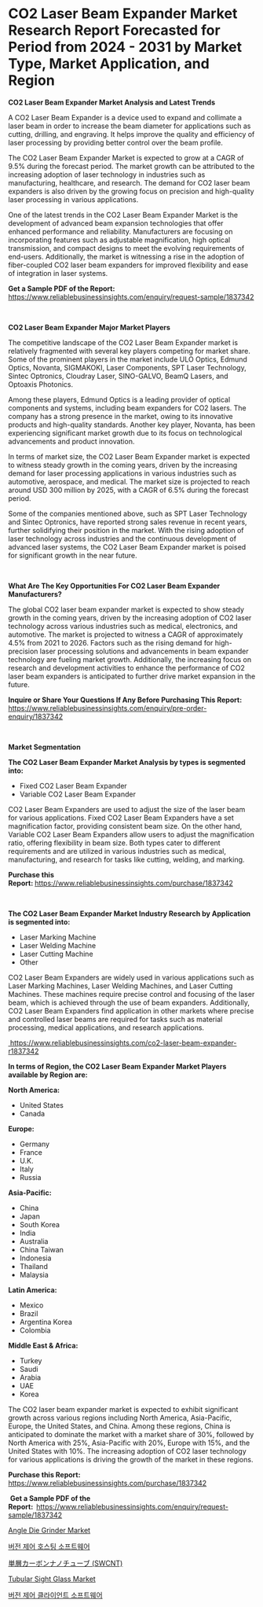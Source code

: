<p><h1>CO2 Laser Beam Expander Market Research Report Forecasted for Period from 2024 -  2031 by Market Type, Market Application, and Region</h1></p><p><strong>CO2 Laser Beam Expander Market Analysis and Latest Trends</strong></p>
<p><p>A CO2 Laser Beam Expander is a device used to expand and collimate a laser beam in order to increase the beam diameter for applications such as cutting, drilling, and engraving. It helps improve the quality and efficiency of laser processing by providing better control over the beam profile.</p><p>The CO2 Laser Beam Expander Market is expected to grow at a CAGR of 9.5% during the forecast period. The market growth can be attributed to the increasing adoption of laser technology in industries such as manufacturing, healthcare, and research. The demand for CO2 laser beam expanders is also driven by the growing focus on precision and high-quality laser processing in various applications.</p><p>One of the latest trends in the CO2 Laser Beam Expander Market is the development of advanced beam expansion technologies that offer enhanced performance and reliability. Manufacturers are focusing on incorporating features such as adjustable magnification, high optical transmission, and compact designs to meet the evolving requirements of end-users. Additionally, the market is witnessing a rise in the adoption of fiber-coupled CO2 laser beam expanders for improved flexibility and ease of integration in laser systems.</p></p>
<p><strong>Get a Sample PDF of the Report:&nbsp;</strong> <a href="https://www.reliablebusinessinsights.com/enquiry/request-sample/1837342">https://www.reliablebusinessinsights.com/enquiry/request-sample/1837342</a></p>
<p>&nbsp;</p>
<p><strong>CO2 Laser Beam Expander Major Market Players</strong></p>
<p><p>The competitive landscape of the CO2 Laser Beam Expander market is relatively fragmented with several key players competing for market share. Some of the prominent players in the market include ULO Optics, Edmund Optics, Novanta, SIGMAKOKI, Laser Components, SPT Laser Technology, Sintec Optronics, Cloudray Laser, SINO-GALVO, BeamQ Lasers, and Optoaxis Photonics.</p><p>Among these players, Edmund Optics is a leading provider of optical components and systems, including beam expanders for CO2 lasers. The company has a strong presence in the market, owing to its innovative products and high-quality standards. Another key player, Novanta, has been experiencing significant market growth due to its focus on technological advancements and product innovation.</p><p>In terms of market size, the CO2 Laser Beam Expander market is expected to witness steady growth in the coming years, driven by the increasing demand for laser processing applications in various industries such as automotive, aerospace, and medical. The market size is projected to reach around USD 300 million by 2025, with a CAGR of 6.5% during the forecast period.</p><p>Some of the companies mentioned above, such as SPT Laser Technology and Sintec Optronics, have reported strong sales revenue in recent years, further solidifying their position in the market. With the rising adoption of laser technology across industries and the continuous development of advanced laser systems, the CO2 Laser Beam Expander market is poised for significant growth in the near future.</p></p>
<p>&nbsp;</p>
<p><strong>What Are The Key Opportunities For CO2 Laser Beam Expander Manufacturers?</strong></p>
<p><p>The global CO2 laser beam expander market is expected to show steady growth in the coming years, driven by the increasing adoption of CO2 laser technology across various industries such as medical, electronics, and automotive. The market is projected to witness a CAGR of approximately 4.5% from 2021 to 2026. Factors such as the rising demand for high-precision laser processing solutions and advancements in beam expander technology are fueling market growth. Additionally, the increasing focus on research and development activities to enhance the performance of CO2 laser beam expanders is anticipated to further drive market expansion in the future.</p></p>
<p><strong>Inquire or Share Your Questions If Any Before Purchasing This Report:</strong> <a href="https://www.reliablebusinessinsights.com/enquiry/pre-order-enquiry/1837342">https://www.reliablebusinessinsights.com/enquiry/pre-order-enquiry/1837342</a></p>
<p>&nbsp;</p>
<p><strong>Market Segmentation</strong></p>
<p><strong>The CO2 Laser Beam Expander Market Analysis by types is segmented into:</strong></p>
<p><ul><li>Fixed CO2 Laser Beam Expander</li><li>Variable CO2 Laser Beam Expander</li></ul></p>
<p><p>CO2 Laser Beam Expanders are used to adjust the size of the laser beam for various applications. Fixed CO2 Laser Beam Expanders have a set magnification factor, providing consistent beam size. On the other hand, Variable CO2 Laser Beam Expanders allow users to adjust the magnification ratio, offering flexibility in beam size. Both types cater to different requirements and are utilized in various industries such as medical, manufacturing, and research for tasks like cutting, welding, and marking.</p></p>
<p><strong>Purchase this Report:&nbsp;</strong><a href="https://www.reliablebusinessinsights.com/purchase/1837342">https://www.reliablebusinessinsights.com/purchase/1837342</a></p>
<p>&nbsp;</p>
<p><strong>The CO2 Laser Beam Expander Market Industry Research by Application is segmented into:</strong></p>
<p><ul><li>Laser Marking Machine</li><li>Laser Welding Machine</li><li>Laser Cutting Machine</li><li>Other</li></ul></p>
<p><p>CO2 Laser Beam Expanders are widely used in various applications such as Laser Marking Machines, Laser Welding Machines, and Laser Cutting Machines. These machines require precise control and focusing of the laser beam, which is achieved through the use of beam expanders. Additionally, CO2 Laser Beam Expanders find application in other markets where precise and controlled laser beams are required for tasks such as material processing, medical applications, and research applications.</p></p>
<p><a href="https://www.reliablebusinessinsights.com/co2-laser-beam-expander-r1837342">&nbsp;https://www.reliablebusinessinsights.com/co2-laser-beam-expander-r1837342</a></p>
<p><strong>In terms of Region, the CO2 Laser Beam Expander Market Players available by Region are:</strong></p>
<p>
    <p> <strong> North America: </strong>
        <ul>
            <li>United States</li>
            <li>Canada</li>
        </ul>
        </p> 
    <p> <strong> Europe: </strong>
        <ul>
            <li>Germany</li>
            <li>France</li>
            <li>U.K.</li>
            <li>Italy</li>
            <li>Russia</li>
        </ul>
        </p> 
    <p> <strong> Asia-Pacific: </strong>
        <ul>
            <li>China</li>
            <li>Japan</li>
            <li>South Korea</li>
            <li>India</li>
            <li>Australia</li>
            <li>China Taiwan</li>
            <li>Indonesia</li>
            <li>Thailand</li>
            <li>Malaysia</li>
        </ul>
        </p> 
    <p> <strong> Latin America: </strong>
        <ul>
            <li>Mexico</li>
            <li>Brazil</li>
            <li>Argentina Korea</li>
            <li>Colombia</li>
        </ul>
        </p> 
    <p> <strong> Middle East & Africa: </strong>
        <ul>
            <li>Turkey</li>
            <li>Saudi</li>
            <li>Arabia</li>
            <li>UAE</li>
            <li>Korea</li>
        </ul>
    </p>
    </p>
<p><p>The CO2 laser beam expander market is expected to exhibit significant growth across various regions including North America, Asia-Pacific, Europe, the United States, and China. Among these regions, China is anticipated to dominate the market with a market share of 30%, followed by North America with 25%, Asia-Pacific with 20%, Europe with 15%, and the United States with 10%. The increasing adoption of CO2 laser technology for various applications is driving the growth of the market in these regions.</p></p>
<p><strong>Purchase this Report: </strong><a href="https://www.reliablebusinessinsights.com/purchase/1837342">https://www.reliablebusinessinsights.com/purchase/1837342</a></p>
<p>&nbsp;<strong>Get a Sample PDF of the Report:&nbsp;&nbsp;</strong><a href="https://www.reliablebusinessinsights.com/enquiry/request-sample/1837342">https://www.reliablebusinessinsights.com/enquiry/request-sample/1837342</a></p>
<p><strong></strong></p>
<p><p><a href="https://github.com/gikababa4/Market-Research-Report-List-1/blob/main/angle-die-grinder-market.md">Angle Die Grinder Market</a></p><p><a href="https://github.com/njolsky1/Market-Research-Report-List-1/blob/main/8782894171937.md">버전 제어 호스팅 소프트웨어</a></p><p><a href="https://github.com/CarlieShields/Market-Research-Report-List-1/blob/main/4346795160185.md">単層カーボンナノチューブ (SWCNT)</a></p><p><a href="https://github.com/mabutironaldo/Market-Research-Report-List-5/blob/main/tubular-sight-glass-market.md">Tubular Sight Glass Market</a></p><p><a href="https://github.com/rrmadityapu/Market-Research-Report-List-1/blob/main/2282993171936.md">버전 제어 클라이언트 소프트웨어</a></p></p>